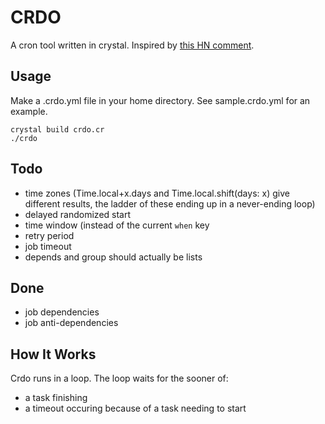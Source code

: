 # CRDO

A cron tool written in crystal.
Inspired by [this HN comment](https://news.ycombinator.com/item?id=37879760).

## Usage

Make a .crdo.yml file in your home directory. See sample.crdo.yml for an example.

```
crystal build crdo.cr
./crdo
```

## Todo

* time zones (Time.local+x.days and Time.local.shift(days: x) give different results, the ladder of these ending up in a never-ending loop)
* delayed randomized start
* time window (instead of the current `when` key
* retry period
* job timeout
* depends and group should actually be lists

## Done

* job dependencies
* job anti-dependencies

## How It Works

Crdo runs in a loop.
The loop waits for the sooner of:
* a task finishing
* a timeout occuring because of a task needing to start
